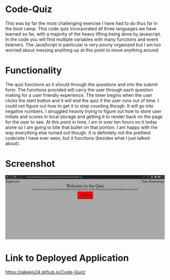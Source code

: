# Code-Quiz

This was by far the most challenging exercise I have had to do thus far in the boot camp. This code quiz incorporated all three languages we have learned so far, with a majority of the heavy lifting being done by javascript. In the code you will find multiple variables with many functions and event listeners. The JavaScript in particular is very poorly organized but I am too worried about messing anything up at this point to move anything around.

# Functionality

The quiz functions as it should through the questions and into the submit form. The functions provided will carry the user through each question making for a user friendly experience. The timer begins when the user clicks the start button and it will end the quiz if the user runs out of time. I could not figure out how to get it to stop counting though. It will go into negative numbers. I struggled heavily trying to figure out how to store user initials and scores in local storage and getting it to render back on the page for the user to see. At this point in time, I am in over ten hours on it today alone so I am going to bite that bullet on that portion. I am happy with the way everything else turned out though. It is definitely not the prettiest code/site I have ever seen, but it functions (besides what I just talked about).

# Screenshot

![alt text](./images/Screenshot-codeQuiz.jpg)

# Link to Deployed Application

https://jakeeis24.github.io/Code-Quiz/
